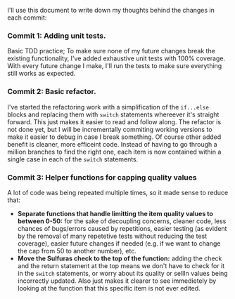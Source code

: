  I'll use this document to write down my thoughts behind the changes in each commit:

### Commit 1: Adding unit tests.
Basic TDD practice; To make sure none of my future changes break the existing functionality, I've added exhaustive unit tests with 100% coverage. With every future change I make, I'll run the tests to make sure everything still works as expected.

### Commit 2: Basic refactor.
I've started the refactoring work with a simplification of the `if...else` blocks and replacing them with `switch` statements whereever it's straight forward. This just makes it easier to read and follow along. The refactor is not done yet, but I will be incrementally commiting working versions to make it easier to debug in case I break something. 
Of course other added benefit is cleaner, more efficeint code. Instead of having to go through a million branches to find the right one, each item is now contained within a single case in each of the `switch` statements. 

### Commit 3: Helper functions for capping quality values
A lot of code was being repeated multiple times, so it made sense to reduce that:
- **Separate functions that handle limitting the item quality values to between 0-50:** for the sake of decoupling concerns, cleaner code, less chances of bugs/errors caused by repetitions, easier testing (as evident by the removal of many repetetive tests without reducing the test coverage), easier future changes if needed (e.g. if we want to change the cap from 50 to another number), etc.
- **Move the Sulfuras check to the top of the function:** adding the check and the return statement at the top means we don't have to check for it in the `switch` statements, or worry about its quality or sellIn values being incorrectly updated. Also just makes it clearer to see immedietely by looking at the function that this specific item is not ever edited. 